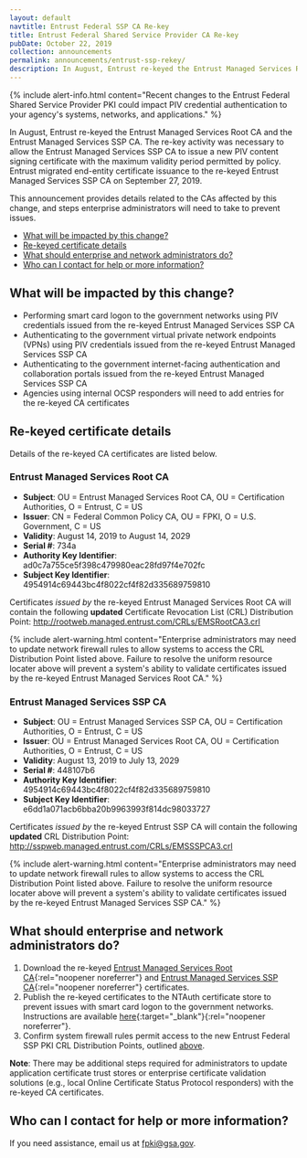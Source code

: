```yaml
---
layout: default
navtitle: Entrust Federal SSP CA Re-key
title: Entrust Federal Shared Service Provider CA Re-key
pubDate: October 22, 2019
collection: announcements
permalink: announcements/entrust-ssp-rekey/
description: In August, Entrust re-keyed the Entrust Managed Services Root CA and the Entrust Managed Services SSP CA. Entrust migrated end-entity certificate issuance to the re-keyed Entrust Managed Services SSP CA on September 27, 2019.  This announcement provides details related to the CAs affected by this change, and steps enterprise administrators will need to take to prevent issues. 
---
```


{% include alert-info.html content="Recent changes to the Entrust Federal Shared Service Provider PKI could impact PIV credential authentication to your agency's systems, networks, and applications." %}

In August, Entrust re-keyed the Entrust Managed Services Root CA and the Entrust Managed Services SSP CA. The re-key activity was necessary to allow the Entrust Managed Services SSP CA to issue a new PIV content signing certificate with the maximum validity period permitted by policy.  Entrust migrated end-entity certificate issuance to the re-keyed Entrust Managed Services SSP CA on September 27, 2019.  

This announcement provides details related to the CAs affected by this change, and steps enterprise administrators will need to take to prevent issues. 

- [What will be impacted by this change?](#what-will-be-impacted-by-this-change)
- [Re-keyed certificate details](#re-keyed-certificate-details)
- [What should enterprise and network administrators do?](#what-should-enterprise-and-network-administrators-do)
- [Who can I contact for help or more information?](#who-can-i-contact-for-help-or-more-information)


## What will be impacted by this change?
- Performing smart card logon to the government networks using PIV credentials issued from the re-keyed Entrust Managed Services SSP CA
- Authenticating to the government virtual private network endpoints (VPNs) using PIV credentials issued from the re-keyed Entrust Managed Services SSP CA
- Authenticating to the government internet-facing authentication and collaboration portals issued from the re-keyed Entrust Managed Services SSP CA
- Agencies using internal OCSP responders will need to add entries for the re-keyed CA certificates


## Re-keyed certificate details
Details of the re-keyed CA certificates are listed below.

### Entrust Managed Services Root CA
- **Subject**: OU = Entrust Managed Services Root CA, OU = Certification Authorities, O = Entrust, C = US
- **Issuer**: CN = Federal Common Policy CA, OU = FPKI, O = U.S. Government, C = US
- **Validity**: August 14, 2019 to August 14, 2029 
- **Serial #**: 734a 
- **Authority Key Identifier**: ad0c7a755ce5f398c479980eac28fd97f4e702fc 
- **Subject Key Identifier**: 4954914c69443bc4f8022cf4f82d335689759810

Certificates *issued by* the re-keyed Entrust Managed Services Root CA will contain the following **updated** Certificate Revocation List (CRL) Distribution Point: http://rootweb.managed.entrust.com/CRLs/EMSRootCA3.crl 

{% include alert-warning.html content="Enterprise administrators may need to update network firewall rules to allow systems to access the CRL Distribution Point listed above. Failure to resolve the uniform resource locater above will prevent a system's ability to validate certificates issued by the re-keyed Entrust Managed Services Root CA." %}


### Entrust Managed Services SSP CA
- **Subject**: OU = Entrust Managed Services SSP CA, OU = Certification Authorities, O = Entrust, C = US
- **Issuer**: OU = Entrust Managed Services Root CA, OU = Certification Authorities, O = Entrust, C = US
- **Validity**: August 13, 2019 to July 13, 2029 
- **Serial #**: 448107b6
- **Authority Key Identifier**: 4954914c69443bc4f8022cf4f82d335689759810
- **Subject Key Identifier**: e6dd1a071acb6bba20b9963993f814dc98033727

Certificates *issued by* the re-keyed Entrust SSP CA will contain the following **updated** CRL Distribution Point: http://sspweb.managed.entrust.com/CRLs/EMSSSPCA3.crl

{% include alert-warning.html content="Enterprise administrators may need to update network firewall rules to allow systems to access the CRL Distribution Point listed above. Failure to resolve the uniform resource locater above will prevent a system's ability to validate certificates issued by the re-keyed Entrust Managed Services SSP CA." %}


## What should enterprise and network administrators do?
1. Download the re-keyed [Entrust Managed Services Root CA](https://enrollwebfed.managed.entrust.com/fssp/cda-docs/certs/FCPCA_to_Entrust_2019_08_14.cer){:rel="noopener noreferrer"} and [Entrust Managed Services SSP CA](https://enrollwebfed.managed.entrust.com/fssp/cda-docs/certs/EntrustRoot_to_EntrustSSP_2018_08_13.cer){:rel="noopener noreferrer"} certificates.
2. Publish the re-keyed certificates to the NTAuth certificate store to prevent issues with smart card logon to the government networks.  Instructions are available [here](https://piv.idmanagement.gov/networkconfig/trustedroots/#ntauth-enterprise-trust-store){:target="_blank"}{:rel="noopener noreferrer"}.
3. Confirm system firewall rules permit access to the new Entrust Federal SSP PKI CRL Distribution Points, outlined [above](#re-keyed-certificate-details).
 
**Note**: There may be additional steps required for administrators to update application certificate trust stores or enterprise certificate validation solutions (e.g., local Online Certificate Status Protocol responders) with the re-keyed CA certificates.   

## Who can I contact for help or more information?
If you need assistance, email us at fpki@gsa.gov. 
